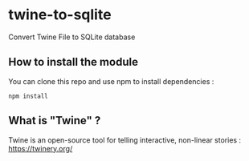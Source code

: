 # twine-to-sqlite
Convert Twine File to SQLite database

How to install the module
-------------
You can clone this repo and use npm to install dependencies :

    npm install

What is "Twine" ?
-------------
Twine is an open-source tool for telling interactive, non-linear stories : https://twinery.org/
